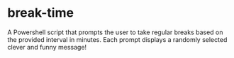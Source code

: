# break-time
A Powershell script that prompts the user to take regular breaks based on the provided interval in minutes. Each prompt displays a randomly selected clever and funny message!
